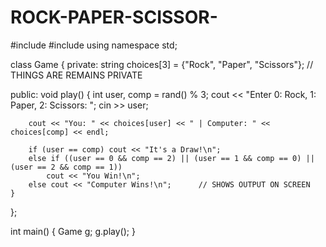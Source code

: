 # ROCK-PAPER-SCISSOR-

#include <iostream>
#include <cstdlib>
using namespace std;

class Game {
private:
    string choices[3] = {"Rock", "Paper", "Scissors"};  // THINGS ARE REMAINS PRIVATE

public:
    void play() {
        int user, comp = rand() % 3;
        cout << "Enter 0: Rock, 1: Paper, 2: Scissors: ";
        cin >> user;
        
        cout << "You: " << choices[user] << " | Computer: " << choices[comp] << endl;

        if (user == comp) cout << "It's a Draw!\n";
        else if ((user == 0 && comp == 2) || (user == 1 && comp == 0) || (user == 2 && comp == 1))
            cout << "You Win!\n";
        else cout << "Computer Wins!\n";      // SHOWS OUTPUT ON SCREEN
    }
};

int main() {
    Game g;
    g.play();
}
